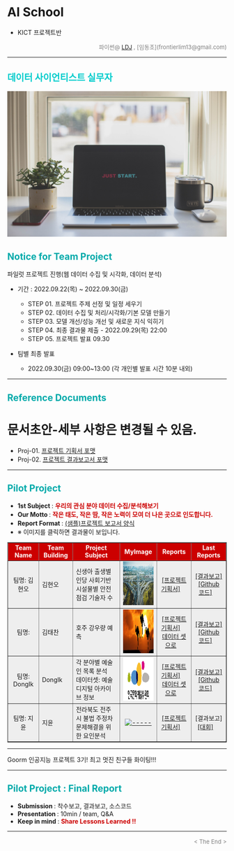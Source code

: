 
# AI School
* KICT 프로젝트반

<div align='right'>
    <font size=2 color='gray'>파이썬@ <font color='blue'>
       <a href='https://www.facebook.com/dongjo.lim.7'>LDJ</a>
    </font>, [임동조](frontierlim13@gmail.com)</font>
</div>
<hr>
<h2><font color="#00CCCC"><b>데이터 사이언티스트 실무자</b></font></h2>

<img src="./images/just_start.jpg">

## <font color='#00AAAA'>Notice for Team Project</font>

파일럿 프로젝트 진행(웹 데이터 수집 및 시각화, 데이터 분석)
* 기간 : 2022.09.22(목) ~ 2022.09.30(금) <br>
  * STEP 01. 프로젝트 주제 선정 및 일정 세우기<br>
  * STEP 02. 데이터 수집 및 처리/시각화/기본 모델 만들기<br>
  * STEP 03. 모델 개선/성능 개선 및 새로운 지식 익히기<br>
  * STEP 04. 최종 결과물 제출 - 2022.09.29(목) 22:00 <br>
  * STEP 05. 프로젝트 발표 09.30 <br>
  
* 팀별 최종 발표   <br>
  * 2022.09.30(금) 09:00~13:00 (각 개인별 발표 시간 10분 내외)
<hr>

## <font color='#00AAAA'>Reference Documents</font>

# 문서초안-세부 사항은 변경될 수 있음.
- Proj-01. [프로젝트 기획서 포맷      ][proj-01]
- Proj-02. [프로젝트 결과보고서 포맷   ][proj-02]


[proj-01]:  ./docu/Goorm10_프로젝트보고서_포맷_OOO팀.docx "Go proj-01"
[proj-02]:  ./docu/팀별프로젝트수행_결과작성양식_kdigital.pptx "Go proj-02"

<hr>


##  <font color='#00AAAA'>Pilot Project</font>

- <b>1st Subject </b>: <font color='#CC0000'><b> 우리의 관심 분야 데이터 수집/분석해보기 </b></font>
- <b>Our Motto   </b>: <font color='#CC0000'><b> 작은 태도, 작은 땀, 작은 노력이 모여 더 나은 곳으로 인도합니다. </b></font>
- <b>Report Format </b>: <a href="./docu/Goorm10_프로젝트보고서_포맷_OOO팀.docx">(샘플)프로젝트 보고서 양식</a>
- ※ 이미지를 클릭하면 결과물이 보입니다.


<div align="left">
<table border=1 bgcolor="#EEEEEE">
	<tr bgcolor="#CC0000">
		<td width="100">
		<div align="center"><font color="#FFFFFF"><b>Team Name</b></font></div>
		</td>
		<td width="100">
		<div align="center"><font color="#FFFFFF"><b>Team Building</b></font></div>
		</td>
		<td width="300">
		<div align="center"><font color="#FFFFFF"><b>Project Subject</b></font></div>
		</td>
		<td width="100">
		<div align="center"><font color="#FFFFFF"><b>MyImage</b></font></div>
		</td>
		<td width="120">
		<div align="center"><font color="#FFFFFF"><b>Reports</b></font></div>
		</td>
		<td width="120">
		<div align="center"><font color="#FFFFFF"><b>Last Reports</b></font></div>
		</td>
	</tr>
	<tr>
		<td>
			<div align="center"> 팀명: 김현오 <br/> 
				<b></b>
			</div>
		</td>
		<td>
            		<div align="left">김현오</div>
        	</td>
		<td>
			<div align="left"> 신생아 출생별 인당 사회기반 시설물별 안전점검 기술자 수 </div></td>
		<td>
            		<div align="center"> <a href="">
			<img src='images/KimHO.jpg' width=200 height=100  alt="image not found"></a>    
            		</div>
        	</td>
		<td>
            		<div align="center"> 
				<a href="./reports/Goorm2209_PilotProject_KimHO_v02.pdf">[프로젝트기획서]</a> &nbsp;&nbsp;&nbsp;<br>	
			</div>
        	</td>
		<td>
            		<div align="center"> 
				<a href="결과링크">[결과보고]</a><br>
				<a href=".">[Github 코드]</a> &nbsp;&nbsp;&nbsp; 
            		</div>
        	</td>
	</tr>
	<tr>
		<td>
			<div align="center"> 팀명:  <br/> 
				<b></b>
			</div>
		</td>
		<td>
            		<div align="left">김태찬</div>
        	</td>
		<td>
			<div align="left"> 호주 강우량 예측  </div></td>
		<td>
            	<div align="center"> <a href="">
				<img src='images/KimTC.jpg' width=200 height=100  alt="image not found"></a>    
            	</div>
        </td>
		<td>
            	<div align="center"> 
					<a href="./reports/Goorm2209_PilotProject_KimTC.pdf">[프로젝트기획서]</a> &nbsp;&nbsp;&nbsp;<br>	
					<a href="https://www.kaggle.com/datasets/jsphyg/weather-dataset-rattle-package">데이터 셋으로</a> &nbsp;&nbsp;&nbsp;
				</div>
        </td>
		<td>
            	<div align="center"> 
					<a href="결과링크">[결과보고]</a><br>
					<a href=".">[Github 코드]</a> &nbsp;&nbsp;&nbsp; 
            	</div>
        </td>
	</tr>
	<tr>
		<td>
			<div align="center"> 팀명: DongIk <br/> 
				<b></b>
			</div>
		</td>
		<td>
            <div align="left">DongIk</div>
        </td>
		<td>
			<div align="left"> 각 분야별 예술인 목록 분석 <br> 데이터셋: 예술디지털 아카이브 정보 </div></td>
		<td>
			<div align="center"> <a href="">
				<img src='images/OhDG.png' width=200 height=100  alt="image not found"></a>    
            </div>
        </td>
		<td>
        	<div align="center"> 
				<a href="./reports/Goorm2209_PilotProject_OhDO.pdf">[프로젝트기획서]</a> &nbsp;&nbsp;&nbsp;<br>	
				<a href="https://www.bigdata-culture.kr/bigdata/user/data_market/detail.do?id=3076e909-db81-4e46-b2e5-f233e5613e97">데이터 셋으로</a> &nbsp;&nbsp;&nbsp;
			</div>
        </td>
		<td>
			<div align="center"> 
				<a href="결과링크">[결과보고]</a><br>
				<a href=".">[Github 코드]</a> &nbsp;&nbsp;&nbsp; 
			</div>
        </td>
	</tr>
	<tr>
		<td>
			<div align="center"> 팀명: 지윤 <br/> 
				<b></b>
			</div>
		</td>
		<td>
            <div align="left"> 지윤 </div>
        </td>
		<td>
			<div align="left"> 전라북도 전주시 불법 주정차 문제해결을 위한 요인분석 </div>
		</td>
		<td>
        	<div align="center"> <a href="">
			<img src='images/LimJY.jpg' width=200 height=100  alt="-----"></a>    
			</div>
        </td>
		<td>
            <div align="center"> 
				<a href="./reports/Goorm2209_PilotProject_LimJY.pdf">[프로젝트기획서]</a> &nbsp;&nbsp;&nbsp;
			</div>
        	</td>
		<td>
            <div align="center"> 
				[결과보고]<br>
				<a href="https://data.jeonju.go.kr/data/main/board.action?cmsid=101050100000&target=&psize=10&cc=&st=0&sk=&method=v&idx=203&page=1">[대회]</a> &nbsp;&nbsp;&nbsp;
            </div>
        </td>
	</tr>
</table>
</div>
<hr>

Goorm 인공지능 프로젝트 3기! 최고 멋진 친구들 화이팅!!!
<hr>

##  <font color='#00AAAA'>Pilot Project : Final Report</font>
- <b>Submission   </b>: 착수보고, 결과보고, 소스코드
- <b>Presentation </b>: 10min / team, Q&A
- <b>Keep in mind </b>: <font color='#CC0000'><b> Share Lessons Learned !! </b></font>

<hr>

<div align='right'><font size=2 color='gray'> &lt; The End &gt; </font></div>
